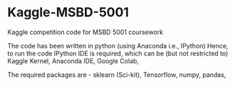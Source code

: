 # Kaggle-MSBD-5001
Kaggle competition code for MSBD 5001 coursework

The code has been written in python (using Anaconda i.e., IPython)
Hence, to run the code IPython IDE is required, which can be (but not restricted to)
  Kaggle Kernel,
  Anaconda IDE,
  Google Colab,
  
The required packages are - 
  sklearn (Sci-kit),
  Tensorflow,
  numpy,
  pandas,
